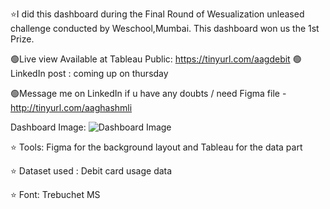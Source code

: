 ⭐I did this dashboard during the Final Round of Wesualization unleased challenge conducted by Weschool,Mumbai. This dashboard won us the 1st Prize.

🟢Live view Available at Tableau Public: https://tinyurl.com/aagdebit 🟢LinkedIn post : coming up on thursday

🟢Message me on LinkedIn if u have any doubts / need Figma file - http://tinyurl.com/aaghashmli

Dashboard Image:
![Dashboard Image](https://github.com/aaghashm/Tableau/assets/66006584/9aa4eb30-a4df-4118-bc91-d7719df515ad)


⭐ Tools: Figma for the background layout and Tableau for the data part

⭐ Dataset used : Debit card usage data

⭐ Font: Trebuchet MS
